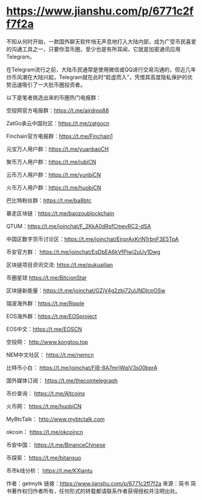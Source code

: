 # https://www.jianshu.com/p/6771c2ff7f2a

不知从何时开始，一款国外聊天软件悄无声息地打入大陆内部，成为广受币民喜爱的沟通工具之一，只要你混币圈，至少也是有所耳闻，它就是加密通讯应用Telegram。

在Telegram流行之前，大陆币民通常是使用微信或QQ进行交易沟通的，但近几年炒币风潮在大陆兴起，Telegram就在此时“趁虚而入”，凭借其高度隐私保护的优势迅速吸引了一大批币圈投资者。

以下是笔者挑选出来的币圈热门电报群：

空投网官方电报群：https://t.me/airdrop88

ZatGo承云中国社区：https://t.me/zatgocn

Finchain官方电报群：https://t.me/Finchain1

元宝万人用户群：https://t.me/yuanbaoCH

聚币万人用户群：https://t.me/jubiCN

云币万人用户群：https://t.me/yunbiCN

火币万人用户群：https://t.me/huobiCN

巴比特粉丝群：https://t.me/ba8btc

暴走区块链：https://t.me/baozoublockchain

QTUM：https://t.me/joinchat/F_2KkA0dRsfCmeyRC2-dSA

中国区数字货币讨论区：https://t.me/joinchat/EjrprAxKrlN1rbnF3E5TpA

币安官方群： https://t.me/joinchat/EsDbEA6kVfPiwi2uUv1Dwg

区块链项目资讯交流: https://t.me/qukuailian

币圈星球 https://t.me/BitcionStar

区块链新能量：https://t.me/joinchat/GZjV4g2zbi72uUNDIcpOSw

瑞波海外群：https://t.me/Ripple

EOS海外群：https://t.me/EOSproject

EOS中文：https://t.me/EOSCN

空投网： http://www.kongtou.top

NEM中文社区： https://t.me/nemcn

比特币小白： https://t.me/joinchat/FlB-8A7mrjWqjV3s00bprA

国外媒体订阅： https://t.me/thecointelegraph

币价查询： https://t.me/Altcoins

火币网： https://t.me/huobiCN

MyBtcTalk： http://www.mybtctalk.com

okcoin： https://t.me/okcoincn

币安中国： https://t.me/BinanceChinese

币探索： https://t.me/bitansuo

币市k线分析： https://t.me/KXiantu

作者：getmytk
链接：https://www.jianshu.com/p/6771c2ff7f2a
來源：简书
简书著作权归作者所有，任何形式的转载都请联系作者获得授权并注明出处。